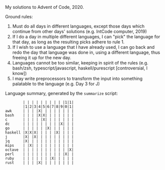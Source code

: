 My solutions to Advent of Code, 2020.

Ground rules:

1. Must do all days in different languages, except those days which continue
   from other days' solutions (e.g. IntCode computer, 2019)
2. If I do a day in multiple different languages, I can "pick" the language for
   that day, as long as the resulting picks adhere to rule 1.
3. If I wish to use a language that I have already used, I can go back and redo
   the day that language was done in, using a different language, thus freeing
   it up for the new day.
4. Languages cannot be too similar, keeping in spirit of the rules (e.g.
   bash/zsh, typescript/javascript, haskell/purescript [controversial, I know])
5. I may write preprocessors to transform the input into something palatable to
   the language (e.g. Day 3 for J)

Language summary, generated by the `summarize` script:

```
        | | | | | | | | | |1|1|
        |1|2|3|4|5|6|7|8|9|0|1|
awk     | | | |X| | | | | | | |
bash    | | | |X|X| | | | | | |
c       | | | | |X| | | | | | |
dc      | | | | | | | | |X| | |
go      | | | | | |X| | | | | |
haskell |X|X|X| | | | |X| | | |
j       |X| |X| | | | | | | | |
jq      |X| | | | | | | | | | |
mips    | |X| | | | | | | | | |
octave  | | | | | | | | | | |X|
perl    | | | | | | | | | |X| |
ruby    | | | | | | |X| | | | |
rust    | | | |X| | | | | | | |
```
